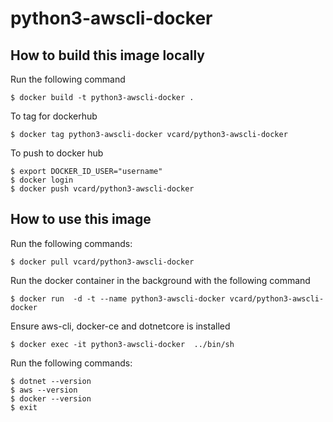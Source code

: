 # python3-awscli-docker

## How to build this image locally

Run the following command

```
$ docker build -t python3-awscli-docker .
```

To tag for dockerhub

```
$ docker tag python3-awscli-docker vcard/python3-awscli-docker
```

To push to docker hub

```
$ export DOCKER_ID_USER="username"
$ docker login
$ docker push vcard/python3-awscli-docker
```

## How to use this image

Run the following commands:

```
$ docker pull vcard/python3-awscli-docker
```

Run the docker container in the background with the following command

```
$ docker run  -d -t --name python3-awscli-docker vcard/python3-awscli-docker
```

Ensure aws-cli, docker-ce and dotnetcore is installed

```
$ docker exec -it python3-awscli-docker  ../bin/sh
```

Run the following commands:

```
$ dotnet --version
$ aws --version
$ docker --version
$ exit
```
